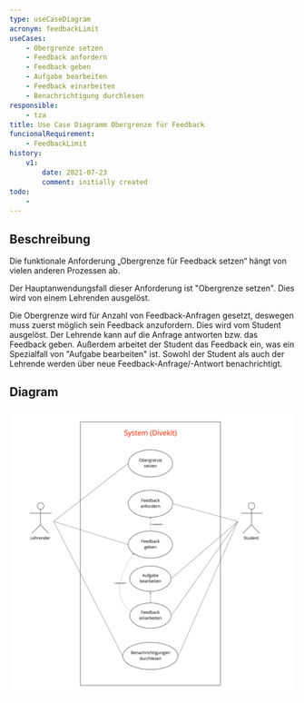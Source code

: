 ```yaml
---
type: useCaseDiagram
acronym: feedbackLimit
useCases:
    - Obergrenze setzen
    - Feedback anfordern
    - Feedback geben
    - Aufgabe bearbeiten
    - Feedback einarbeiten
    - Benachrichtigung durchlesen
responsible:
    - tza
title: Use Case Diagramm Obergrenze für Feedback
funcionalRequirement: 
    - FeedbackLimit
history:
    v1:
        date: 2021-07-23
        comment: initially created
todo: 
    - 
---
```


## Beschreibung

Die funktionale Anforderung „Obergrenze für Feedback setzen“ hängt von vielen anderen Prozessen ab.

Der Hauptanwendungsfall dieser Anforderung ist "Obergrenze setzen". Dies wird von einem Lehrenden ausgelöst.

Die Obergrenze wird für Anzahl von Feedback-Anfragen gesetzt, deswegen muss zuerst möglich sein Feedback anzufordern.
Dies wird vom Student ausgelöst. Der Lehrende kann auf die Anfrage antworten bzw. das Feedback geben.
Außerdem arbeitet der Student das Feedback ein, was ein Spezialfall von "Aufgabe bearbeiten" ist.
Sowohl der Student als auch der Lehrende werden über neue Feedback-Anfrage/-Antwort benachrichtigt.

## Diagram

![useCaseDiagramUserPreferences](./diagrams/useCaseFeedbackLimit.jpg)


